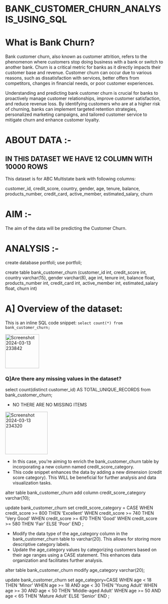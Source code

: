 # BANK_CUSTOMER_CHURN_ANALYSIS_USING_SQL

# What is Bank Churn?

Bank customer churn, also known as customer attrition, refers to the phenomenon where customers stop doing business with a bank or switch to another bank. Churn is a critical metric for banks as it directly impacts their customer base and revenue. Customer churn can occur due to various reasons, such as dissatisfaction with services, better offers from competitors, changes in financial needs, or poor customer experiences.

Understanding and predicting bank customer churn is crucial for banks to proactively manage customer relationships, improve customer satisfaction, and reduce revenue loss. By identifying customers who are at a higher risk of churning, banks can implement targeted retention strategies, personalized marketing campaigns, and tailored customer service to mitigate churn and enhance customer loyalty.

# ABOUT DATA :-

## IN THIS  DATASET WE HAVE 12 COLUMN WITH 10000 ROWS

This dataset is for ABC Multistate bank with following columns:

customer_id,
credit_score,
country,
gender,
age,
tenure,
balance,
products_number,
credit_card,
active_member,
estimated_salary,
churn

# AIM :-

The aim of the data will be predicting the Customer Churn.

# ANALYSIS :-

create database portfoli;
use portfoli;

create table bank_customer_churn 
(customer_id int,
credit_score int,
country varchar(15),
gender varchar(8),
age int,
tenure int,
balance float,
products_number int,
credit_card int,
active_member int,
estimated_salary float,
churn int)

# A] Overview of the dataset:
This is an inline SQL code snippet:
`select count(*) from bank_customer_churn;`

<img width="108" alt="Screenshot 2024-03-13 233842" src="https://github.com/nitish4393/BANK_CUSTOMER_CHURN_ANALYSIS_USING_SQL/assets/120879393/2f37a04c-9f11-48fd-8c6e-ef9ee979fd44">

### Q]Are there any missing values in the dataset?

 select count(distinct customer_id) AS TOTAL_UNIQUE_RECORDS
 from bank_customer_churn;
  
   - NO THERE ARE NO MISSING ITEMS
<img width="135" alt="Screenshot 2024-03-13 234320" src="https://github.com/nitish4393/BANK_CUSTOMER_CHURN_ANALYSIS_USING_SQL/assets/120879393/92e871f8-2ab4-42c9-a0bf-243befbada1b">

  - In this case, you're aiming to enrich the bank_customer_churn table by incorporating a new column named credit_score_category.
  - This code snippet enhances the data by adding a new dimension (credit score category). This WILL be beneficial for further analysis and data visualization tasks.

alter table bank_customer_churn
add column credit_score_category varchar(10);

update bank_customer_churn
set credit_score_category = CASE
    WHEN credit_score >= 800 THEN 'Excellent'
    WHEN credit_score >= 740 THEN 'Very Good'
    WHEN credit_score >= 670 THEN 'Good'
    WHEN credit_score >= 580 THEN 'Fair'
    ELSE 'Poor'
  END ;

  - Modify the data type of the age_category column in the bank_customer_churn table to varchar(20). This allows for storing more descriptive category labels.
  - Update the age_category values by categorizing customers based on their age ranges using a CASE statement. This enhances data organization and facilitates further analysis.
  
alter table bank_customer_churn
modify age_category varchar(20);


update bank_customer_churn
set age_category=CASE
    WHEN age < 18 THEN 'Minor'
    WHEN age >= 18 AND age < 30 THEN 'Young Adult'
    WHEN age >= 30 AND age < 50 THEN 'Middle-aged Adult'
    WHEN age >= 50 AND age < 65 THEN 'Mature Adult'
    ELSE 'Senior'
  END ;
  







